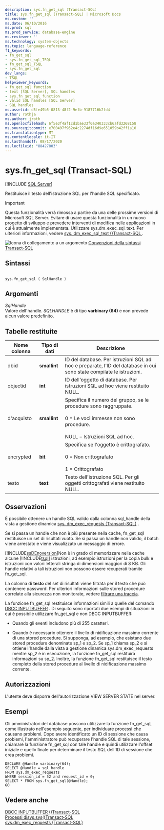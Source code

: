 ```yaml
---
description: sys.fn_get_sql (Transact-SQL)
title: sys.fn_get_sql (Transact-SQL) | Microsoft Docs
ms.custom: ''
ms.date: 06/10/2016
ms.prod: sql
ms.prod_service: database-engine
ms.reviewer: ''
ms.technology: system-objects
ms.topic: language-reference
f1_keywords:
- fn_get_sql
- sys.fn_get_sql_TSQL
- fn_get_sql_TSQL
- sys.fn_get_sql
dev_langs:
- TSQL
helpviewer_keywords:
- fn_get_sql function
- text [SQL Server], SQL handles
- sys.fn_get_sql function
- valid SQL handles [SQL Server]
- SQL handles
ms.assetid: d5fe49b5-0813-48f2-9efb-9187716b2fd4
author: rothja
ms.author: jroth
ms.openlocfilehash: 6f5e3f4af1cd1bae33f0a340333cb6afd3268158
ms.sourcegitcommit: e700497f962e4c2274df16d9e651059b42ff1a10
ms.translationtype: MT
ms.contentlocale: it-IT
ms.lasthandoff: 08/17/2020
ms.locfileid: "88427803"
---
```

# <a name="sysfn_get_sql-transact-sql"></a>sys.fn_get_sql (Transact-SQL)
[!INCLUDE [SQL Server](../../includes/applies-to-version/sqlserver.md)]

  Restituisce il testo dell'istruzione SQL per l'handle SQL specificato.  
  
> [!IMPORTANT]  
>  Questa funzionalità verrà rimossa a partire da una delle prossime versioni di Microsoft SQL Server. Evitare di usare questa funzionalità in un nuovo progetto di sviluppo e prevedere interventi di modifica nelle applicazioni in cui è attualmente implementata. Utilizzare sys.dm_exec_sql_text. Per ulteriori informazioni, vedere [sys. dm_exec_sql_text &#40;&#41;Transact-SQL ](../../relational-databases/system-dynamic-management-views/sys-dm-exec-sql-text-transact-sql.md).  
  
 
  
 ![Icona di collegamento a un argomento](../../database-engine/configure-windows/media/topic-link.gif "Icona di collegamento a un argomento") [Convenzioni della sintassi Transact-SQL](../../t-sql/language-elements/transact-sql-syntax-conventions-transact-sql.md)  
  
## <a name="syntax"></a>Sintassi  
  
```  
  
sys.fn_get_sql ( SqlHandle )  
```  
  
## <a name="arguments"></a>Argomenti  
 *SqlHandle*  
 Valore dell'handle. *SQLHANDLE* è di tipo **varbinary (64)** e non prevede alcun valore predefinito.  
  
## <a name="tables-returned"></a>Tabelle restituite  
  
|Nome colonna|Tipo di dati|Descrizione|  
|-----------------|---------------|-----------------|  
|dbid|**smallint**|ID del database. Per istruzioni SQL ad hoc e preparate, l'ID del database in cui sono state compilate le istruzioni.|  
|objectid|**int**|ID dell'oggetto di database. Per istruzioni SQL ad hoc viene restituito NULL.|  
|d'acquisto|**smallint**|Specifica il numero del gruppo, se le procedure sono raggruppate.<br /><br /> 0 = Le voci immesse non sono procedure.<br /><br /> NULL = Istruzioni SQL ad hoc.|  
|encrypted|**bit**|Specifica se l'oggetto è crittografato.<br /><br /> 0 = Non crittografato<br /><br /> 1 = Crittografato|  
|testo|**text**|Testo dell'istruzione SQL. Per gli oggetti crittografati viene restituito NULL.|  
  
## <a name="remarks"></a>Osservazioni  
 È possibile ottenere un handle SQL valido dalla colonna sql_handle della vista a gestione dinamica [sys. dm_exec_requests &#40;Transact-SQL&#41;](../../relational-databases/system-dynamic-management-views/sys-dm-exec-requests-transact-sql.md) .  
  
 Se si passa un handle che non è più presente nella cache, fn_get_sq**l** restituisce un set di risultati vuoto. Se si passa un handle non valido, il batch viene arrestato e viene visualizzato un messaggio di errore.  
  
 [!INCLUDE[ssDEnoversion](../../includes/ssdenoversion-md.md)]Non è in grado di memorizzare nella cache alcune [!INCLUDE[tsql](../../includes/tsql-md.md)] istruzioni, ad esempio istruzioni per la copia bulk e istruzioni con valori letterali stringa di dimensioni maggiori di 8 KB. Gli handle relativi a tali istruzioni non possono essere recuperati tramite fn_get_sql.  
  
 La colonna di **testo** del set di risultati viene filtrata per il testo che può contenere password. Per ulteriori informazioni sulle stored procedure correlate alla sicurezza non monitorate, vedere [filtrare una traccia](../../relational-databases/sql-trace/filter-a-trace.md).  
  
 La funzione fn_get_sql restituisce informazioni simili a quelle del comando [DBCC INPUTBUFFER](../../t-sql/database-console-commands/dbcc-inputbuffer-transact-sql.md) . Di seguito sono riportati due esempi di situazioni in cui è possibile utilizzare fn_get_sql e non DBCC INPUTBUFFER:  
  
-   Quando gli eventi includono più di 255 caratteri.  
  
-   Quando è necessario ottenere il livello di nidificazione massimo corrente di una stored procedure. Si supponga, ad esempio, che esistano due stored procedure denominate sp_1 e sp_2. Se sp_1 chiama sp_2 e si ottiene l'handle dalla vista a gestione dinamica sys.dm_exec_requests mentre sp_2 è in esecuzione, la funzione fn_get_sql restituirà informazioni su sp_2. Inoltre, la funzione fn_get_sql restituisce il testo completo della stored procedure al livello di nidificazione massimo corrente.  
  
## <a name="permissions"></a>Autorizzazioni  
 L'utente deve disporre dell'autorizzazione VIEW SERVER STATE nel server.  
  
## <a name="examples"></a>Esempi  
 Gli amministratori del database possono utilizzare la funzione fn_get_sql, come illustrato nell'esempio seguente, per individuare processi che causano problemi. Dopo avere identificato un ID di sessione che causa problemi, l'amministratore può recuperare l'handle SQL di tale sessione, chiamare la funzione fn_get_sql con tale handle e quindi utilizzare l'offset iniziale e quello finale per determinare il testo SQL dell'ID di sessione che crea problemi.  
  
```  
DECLARE @Handle varbinary(64);  
SELECT @Handle = sql_handle   
FROM sys.dm_exec_requests   
WHERE session_id = 52 and request_id = 0;  
SELECT * FROM sys.fn_get_sql(@Handle);  
GO  
```  
  
## <a name="see-also"></a>Vedere anche  
 [DBCC INPUTBUFFER &#40;&#41;Transact-SQL ](../../t-sql/database-console-commands/dbcc-inputbuffer-transact-sql.md)   
 [ Processi disys.sys&#40;&#41;Transact-SQL ](../../relational-databases/system-compatibility-views/sys-sysprocesses-transact-sql.md)   
 [sys.dm_exec_requests &#40;Transact-SQL&#41;](../../relational-databases/system-dynamic-management-views/sys-dm-exec-requests-transact-sql.md)  
  
  

